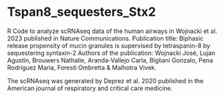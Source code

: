 # Tspan8_sequesters_Stx2
R Code to analyze scRNAseq data of the human airways in Wojnacki et al. 2023 published in Nature Communications.
Publication title: Biphasic release propensity of mucin granules is supervised by tetraspanin-8 by sequestering syntaxin-2
Authors of the publication: Wojnacki José, Lujan Agustín, Brouwers Nathalie, Aranda-Vallejo Carla, Bigliani Gonzalo, Pena Rodriguez Maria, Foresti Ombretta & Malhotra Vivek.

The scRNAseq was generated by Deprez et al. 2020 published in the American journal of respiratory and critical care medicine.
